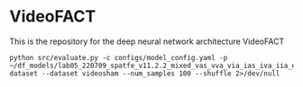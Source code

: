 # VideoFACT
This is the repository for the deep neural network architecture VideoFACT

```
python src/evaluate.py -c configs/model_config.yaml -p ~/df_models/lab05_220709_spatfe_v11.2.2_mixed_vas_vva_via_ias_iva_iia_ep=09_vl=0.9311.ckpt dataset --dataset videosham --num_samples 100 --shuffle 2>/dev/null
```